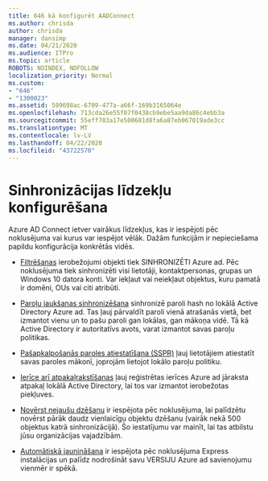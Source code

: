 ```yaml
---
title: 646 kā konfigurēt AADConnect
ms.author: chrisda
author: chrisda
manager: dansimp
ms.date: 04/21/2020
ms.audience: ITPro
ms.topic: article
ROBOTS: NOINDEX, NOFOLLOW
localization_priority: Normal
ms.custom:
- "646"
- "1300023"
ms.assetid: 599698ac-6709-477a-a66f-169b3165064e
ms.openlocfilehash: 713cda26e55f07f0438cb9ebe5aa9da86c4ebb3a
ms.sourcegitcommit: 55eff703a17e500681d8fa6a87eb067019ade3cc
ms.translationtype: MT
ms.contentlocale: lv-LV
ms.lasthandoff: 04/22/2020
ms.locfileid: "43722570"
---
```

# <a name="configure-sync-features"></a>Sinhronizācijas līdzekļu konfigurēšana

Azure AD Connect ietver vairākus līdzekļus, kas ir iespējoti pēc noklusējuma vai kurus var iespējot vēlāk. Dažām funkcijām ir nepieciešama papildu konfigurācija konkrētās vidēs.

- [Filtrēšanas](https://docs.microsoft.com/azure/active-directory/connect/active-directory-aadconnectsync-configure-filtering) ierobežojumi objekti tiek SINHRONIZĒTI Azure ad. Pēc noklusējuma tiek sinhronizēti visi lietotāji, kontaktpersonas, grupas un Windows 10 datora konti. Var iekļaut vai neiekļaut objektus, kuru pamatā ir domēni, OUs vai citi atribūti.

- [Paroļu jaukšanas sinhronizēšana](https://docs.microsoft.com/azure/active-directory/connect/active-directory-aadconnectsync-implement-password-hash-synchronization) sinhronizē paroli hash no lokālā Active Directory Azure ad. Tas ļauj pārvaldīt paroli vienā atrašanās vietā, bet izmantot vienu un to pašu paroli gan lokālas, gan mākoņa vidē. Tā kā Active Directory ir autoritatīvs avots, varat izmantot savas paroļu politikas.

- [Pašapkalpošanās paroles atiestatīšana (SSPR)](https://docs.microsoft.com/azure/active-directory/authentication/quickstart-sspr) ļauj lietotājiem atiestatīt savas paroles mākonī, joprojām lietojot lokālo paroļu politiku.

- [Ierīce arī atpakaļrakstīšanas](https://docs.microsoft.com/azure/active-directory/connect/active-directory-aadconnect-feature-device-writeback) ļauj reģistrētas ierīces Azure ad jāraksta atpakaļ lokālā Active Directory, lai tos var izmantot ierobežotas piekļuves.

- [Novērst nejaušu dzēšanu](https://docs.microsoft.com/azure/active-directory/connect/active-directory-aadconnectsync-feature-prevent-accidental-deletes) ir iespējota pēc noklusējuma, lai palīdzētu novērst pārāk daudz vienlaicīgu objektu dzēšanu (vairāk nekā 500 objektus katrā sinhronizācijā). Šo iestatījumu var mainīt, lai tas atbilstu jūsu organizācijas vajadzībām.

- [Automātiskā jaunināšana](https://docs.microsoft.com/azure/active-directory/connect/active-directory-aadconnect-feature-automatic-upgrade) ir iespējota pēc noklusējuma Express instalācijas un palīdz nodrošināt savu VERSIJU Azure ad savienojumu vienmēr ir spēkā.

